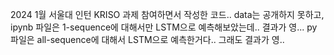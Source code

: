 2024 1월 서울대 인턴 KRISO 과제 참여하면서 작성한 코드..
data는 공개하지 못하고, ipynb 파일은 1-sequence에 대해서만 LSTM으로 예측해보았는데.. 결과가 영...
py 파일은 all-sequence에 대해서 LSTM으로 예측한거다.. 그래도 결과가 영.. 
